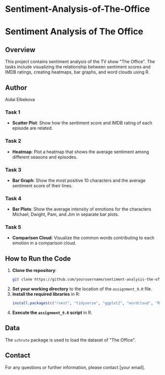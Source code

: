# Sentiment-Analysis-of-The-Office

# Sentiment Analysis of The Office

## Overview
This project contains sentiment analysis of the TV show "The Office". The tasks include visualizing the relationship between sentiment scores and IMDB ratings, creating heatmaps, bar graphs, and word clouds using R.

## Author
Aidai Elbekova

### Task 1
- **Scatter Plot**: Show how the sentiment score and IMDB rating of each episode are related.

### Task 2
- **Heatmap**: Plot a heatmap that shows the average sentiment among different seasons and episodes.

### Task 3
- **Bar Graph**: Show the most positive 10 characters and the average sentiment score of their lines.

### Task 4
- **Bar Plots**: Show the average intensity of emotions for the characters Michael, Dwight, Pam, and Jim in separate bar plots.

### Task 5
- **Comparison Cloud**: Visualize the common words contributing to each emotion in a comparison cloud.

## How to Run the Code

1. **Clone the repository**:
    ```sh
    git clone https://github.com/yourusername/sentiment-analysis-the-office.git
    ```
2. **Set your working directory** to the location of the `assignment_9.R` file.
3. **Install the required libraries** in R:
    ```R
    install.packages(c("rvest", "tidyverse", "ggplot2", "wordcloud", "RColorBrewer", "tidytext", "textdata", "dplyr"))
    ```
4. **Execute the `assignment_9.R` script** in R.

## Data
The `schrute` package is used to load the dataset of "The Office".

## Contact
For any questions or further information, please contact [your email].
